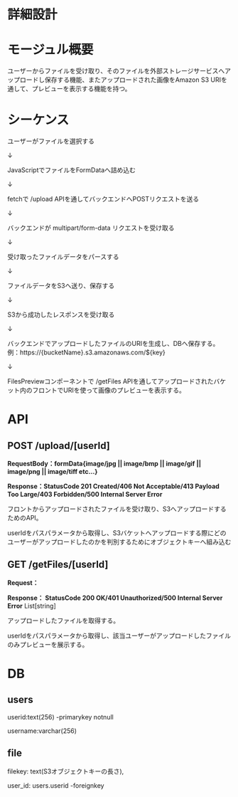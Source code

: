 # 詳細設計

# モージュル概要

ユーザーからファイルを受け取り、そのファイルを外部ストレージサービスへアップロードし保存する機能、またアップロードされた画像をAmazon S3 URIを通して、プレビューを表示する機能を持つ。

# シーケンス

ユーザーがファイルを選択する

↓

JavaScriptでファイルをFormDataへ詰め込む

↓

fetchで /upload APIを通してバックエンドへPOSTリクエストを送る

↓

バックエンドが multipart/form-data リクエストを受け取る

↓

受け取ったファイルデータをパースする

↓

ファイルデータをS3へ送り、保存する

↓

S3から成功したレスポンスを受け取る

↓

バックエンドでアップロードしたファイルのURIを生成し、DBへ保存する。例：https://{bucketName}.s3.amazonaws.com/${key}

↓

FilesPreviewコンポーネントで /getFiles APIを通してアップロードされたバケット内のフロントでURIを使って画像のプレビューを表示する。

# API

## POST /upload/[userId]

**RequestBody：formData{image/jpg || image/bmp || image/gif || image/png || image/tiff etc…}**

**Response：StatusCode 201 Created/406 Not Acceptable/413 Payload Too Large/403 Forbidden/500 Internal Server Error**

フロントからアップロードされたファイルを受け取り、S3へアップロードするためのAPI。

userIdをパスパラメータから取得し、S3バケットへアップロードする際にどのユーザーがアップロードしたのかを判別するためにオブジェクトキーへ組み込む

## GET /getFiles/[userId]

**Request：**

**Response： StatusCode 200 OK/401 Unauthorized/500 Internal Server Error**
             List[string]

アップロードしたファイルを取得する。

userIdをパスパラメータから取得し、該当ユーザーがアップロードしたファイルのみプレビューを展示する。

# DB

## users

userid:text(256) -primarykey notnull

username:varchar(256)

## file

filekey: text(S3オブジェクトキーの長さ),

user_id: users.userid -foreignkey
